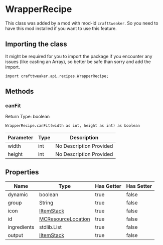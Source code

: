# WrapperRecipe

This class was added by a mod with mod-id `crafttweaker`. So you need to have this mod installed if you want to use this feature.

## Importing the class

It might be required for you to import the package if you encounter any issues (like casting an Array), so better be safe than sorry and add the import.
```zenscript
import crafttweaker.api.recipes.WrapperRecipe;
```


## Methods

### canFit

Return Type: boolean

```zenscript
WrapperRecipe.canFit(width as int, height as int) as boolean
```
| Parameter | Type | Description |
|-----------|------|-------------|
| width | int | No Description Provided |
| height | int | No Description Provided |

## Properties

| Name | Type | Has Getter | Has Setter |
|------|------|------------|------------|
| dynamic | boolean | true | false |
| group | String | true | false |
| icon | [IItemStack](/vanilla/api/items/IItemStack) | true | false |
| id | [MCResourceLocation](/vanilla/api/util/MCResourceLocation) | true | false |
| ingredients | stdlib.List | true | false |
| output | [IItemStack](/vanilla/api/items/IItemStack) | true | false |

